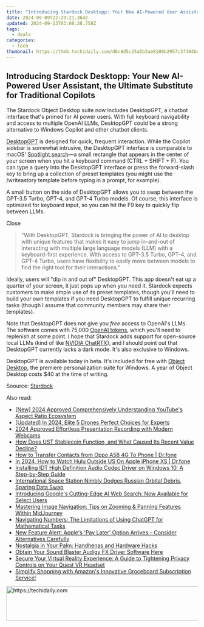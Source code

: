 ```yaml
---
title: "Introducing Stardock Desktopp: Your New AI-Powered User Assistant, the Ultimate Substitute for Traditional Copilots"
date: 2024-09-09T22:29:21.364Z
updated: 2024-09-13T03:08:20.758Z
tags:
  - deals
categories:
  - tech
thumbnail: https://thmb.techidaily.com/d6c8d5c25a5b3ae8109b2957c3f404be919cf133b41c5b6f6638a7ed5bc1223b.jpg
---
```


## Introducing Stardock Desktopp: Your New AI-Powered User Assistant, the Ultimate Substitute for Traditional Copilots

The Stardock Object Desktop suite now includes DesktopGPT, a chatbot interface that's primed for AI power users. With full keyboard navigability and access to multiple OpenAI LLMs, DesktopGPT could be a strong alternative to Windows Copilot and other chatbot clients.

[DesktopGPT](https://www.stardock.com/products/desktopgpt/) is designed for quick, frequent interaction. While the Copilot sidebar is somewhat intrusive, the DesktopGPT interface is comparable to macOS' [Spotlight search](https://screen-capture.techidaily.com/updated-shadowed-swords-and-honored-combatants-must-try-titles-inspired-by-ghost-of-tsushi/)—a small rectangle that appears in the center of your screen when you hit a keyboard command (CTRL + SHIFT + F). You can type a query into the DesktopGPT interface or press the forward-slash key to bring up a collection of preset templates (you might use the /writeastory template before typing in a prompt, for example).

 A small button on the side of DesktopGPT allows you to swap between the GPT-3.5 Turbo, GPT-4, and GPT-4 Turbo models. Of course, this interface is optimized for keyboard input, so you can hit the F9 key to quickly flip between LLMs.

Close 

> "With DesktopGPT, Stardock is bringing the power of AI to desktop with unique features that makes it easy to jump in-and-out of interacting with multiple large language models (LLM) with a keyboard-first experience. With access to GPT-3.5 Turbo, GPT-4, and GPT-4 Turbo, users have flexibility to easily move between models to find the right tool for their interactions."

 Ideally, users will "dip in and out of" DesktopGPT. This app doesn't eat up a quarter of your screen, it just pops up when you need it. Stardock expects customers to make ample use of its preset templates, though you'll need to build your own templates if you need DesktopGPT to fulfill unique recurring tasks (though I assume that community members may share their templates).

 Note that DesktopGPT does not give you _free_ access to OpenAI's LLMs. The software comes with 75,000 [OpenAI tokens](https://openai.com/api/pricing), which you'll need to replenish at some point. I hope that Stardock adds support for open-source local LLMs (kind of like [NVIDIA ChatRTX](https://sim-unlock.techidaily.com/in-2024-sim-unlock-nubia-red-magic-9-proplus-phones-without-code-2-ways-to-remove-android-sim-lock-by-drfone-android/)), and I should point out that DesktopGPT currently lacks a dark mode. It's also exclusive to Windows.

 DesktopGPT is available today in beta. It's included for free with [Object Desktop](https://www.stardock.com/products/odnt/), the premiere personalization suite for Windows. A year of Object Desktop costs $40 at the time of writing.

 Soource: [Stardock](https://www.stardock.com/blog/527525/stardock-unveils-desktopgpt-a-new-app-for-bringing-ai-to-the-desktop)

<ins class="adsbygoogle"
     style="display:block"
     data-ad-format="autorelaxed"
     data-ad-client="ca-pub-7571918770474297"
     data-ad-slot="1223367746"></ins>

<ins class="adsbygoogle"
     style="display:block"
     data-ad-client="ca-pub-7571918770474297"
     data-ad-slot="8358498916"
     data-ad-format="auto"
     data-full-width-responsive="true"></ins>

<span class="atpl-alsoreadstyle">Also read:</span>
<div><ul>
<li><a href="https://facebook-record-videos.techidaily.com/new-2024-approved-comprehensively-understanding-youtubes-aspect-ratio-ecosystem/"><u>[New] 2024 Approved Comprehensively Understanding YouTube's Aspect Ratio Ecosystem</u></a></li>
<li><a href="https://fox-info.techidaily.com/updated-in-2024-elite-5-drones-perfect-choices-for-experts/"><u>[Updated] In 2024, Elite 5 Drones Perfect Choices for Experts</u></a></li>
<li><a href="https://visual-screen-recording.techidaily.com/2024-approved-effortless-presentation-recording-with-modern-webcams/"><u>2024 Approved Effortless Presentation Recording with Modern Webcams</u></a></li>
<li><a href="https://techno-recovery.techidaily.com/how-does-ust-stablecoin-function-and-what-caused-its-recent-value-decline/"><u>How Does UST Stablecoin Function, and What Caused Its Recent Value Decline?</u></a></li>
<li><a href="https://blog-min.techidaily.com/how-to-transfer-contacts-from-oppo-a58-4g-to-phone-drfone-by-drfone-transfer-from-android-transfer-from-android/"><u>How to Transfer Contacts from Oppo A58 4G To Phone | Dr.fone</u></a></li>
<li><a href="https://phone-solutions.techidaily.com/in-2024-how-to-watch-hulu-outside-us-on-apple-iphone-xs-drfone-by-drfone-virtual-ios/"><u>In 2024, How to Watch Hulu Outside US On Apple iPhone XS | Dr.fone</u></a></li>
<li><a href="https://sound-issues.techidaily.com/installing-idt-high-definition-audio-codec-driver-on-windows-10-a-step-by-step-guide/"><u>Installing IDT High Definition Audio Codec Driver on Windows 10: A Step-by-Step Guide</u></a></li>
<li><a href="https://some-skills.techidaily.com/international-space-station-nimbly-dodges-russian-orbital-debris-sparing-data-swap/"><u>International Space Station Nimbly Dodges Russian Orbital Debris, Sparing Data Swap</u></a></li>
<li><a href="https://some-skills.techidaily.com/introducing-googles-cutting-edge-ai-web-search-now-available-for-select-users/"><u>Introducing Google's Cutting-Edge AI Web Search: Now Available for Select Users</u></a></li>
<li><a href="https://some-skills.techidaily.com/mastering-image-navigation-tips-on-zooming-and-panning-features-within-midjourney/"><u>Mastering Image Navigation: Tips on Zooming & Panning Features Within MidJourney</u></a></li>
<li><a href="https://some-skills.techidaily.com/navigating-numbers-the-limitations-of-using-chatgpt-for-mathematical-tasks/"><u>Navigating Numbers: The Limitations of Using ChatGPT for Mathematical Tasks</u></a></li>
<li><a href="https://some-skills.techidaily.com/new-feature-alert-apples-pay-later-option-arrives-consider-alternatives-carefully/"><u>New Feature Alert: Apple's 'Pay Later' Option Arrives – Consider Alternatives Carefully</u></a></li>
<li><a href="https://tech-hub.techidaily.com/nostalgia-in-your-palm-handhenas-and-hardware-hacks/"><u>Nostalgia in Your Palm: Handhenas and Hardware Hacks</u></a></li>
<li><a href="https://hardware-updates.techidaily.com/obtain-your-sound-blaster-audigy-fx-driver-software-here/"><u>Obtain Your Sound Blaster Audigy FX Driver Software Here</u></a></li>
<li><a href="https://some-skills.techidaily.com/secure-your-virtual-reality-experience-a-guide-to-tightening-privacy-controls-on-your-quest-vr-headset/"><u>Secure Your Virtual Reality Experience: A Guide to Tightening Privacy Controls on Your Quest VR Headset</u></a></li>
<li><a href="https://some-skills.techidaily.com/simplify-shopping-with-amazons-innovative-groceboard-subscription-service/"><u>Simplify Shopping with Amazon's Innovative Groceboard Subscription Service!</u></a></li>
</ul></div>

<!-- affiliate ads begin -->
<a href="https://appsumo.8odi.net/c/5597632/2123729/7443" target="_top" id="2123729">
  <img src="//a.impactradius-go.com/display-ad/7443-2123729" border="0" alt="https://techidaily.com" width="600" height="90"/>
</a>
<img height="0" width="0" src="https://appsumo.8odi.net/i/5597632/2123729/7443" style="position:absolute;visibility:hidden;" border="0" />
<!-- affiliate ads end -->

